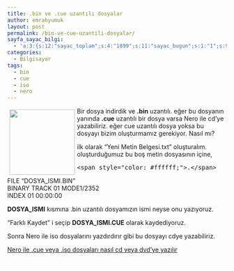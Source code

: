 ```yaml
---
title: .bin ve .cue uzantılı dosyalar
author: emrahyumuk
layout: post
permalink: /bin-ve-cue-uzantili-dosyalar/
sayfa_sayac_bilgi:
  - 'a:3:{s:12:"sayac_toplam";s:4:"1899";s:11:"sayac_bugun";s:1:"1";s:9:"son_okuma";s:10:"1364802984";}'
categories:
  - Bilgisayar
tags:
  - bin
  - cue
  - iso
  - nero
---
```

<img class="alignleft" style="margin: 5px; float: left;" title=".bin .cue uzantılı dosyalar" src="http://img143.imageshack.us/img143/4898/cdbinuc6.png" alt="" width="150" height="150" />Bir dosya indirdik ve **.bin** uzantılı. eğer bu dosyanın yanında **.cue** uzantılı bir dosya varsa Nero ile cd&#8217;ye yazabiliriz. eğer cue uzantılı dosya yoksa bu dosyayı bizim oluşturmamız gerekiyor. Nasıl mı?

<!--more-->

ilk olarak &#8220;Yeni Metin Belgesi.txt&#8221; oluşturalım. oluşturduğumuz bu boş metin dosyasının içine,

<pre>&lt;span style="color: #ffffff;"&gt;.&lt;/span&gt;</pre>

FILE &#8220;DOSYA_ISMI.BIN&#8221;  
BINARY TRACK 01 MODE1/2352  
INDEX 01 00:00:00

**DOSYA_ISMI** kısmına .bin uzantılı dosyamızın ismi neyse onu yazıyoruz.

&#8220;Farklı Kaydet&#8221; i seçip **DOSYA_ISMI.CUE** olarak kaydediyoruz.

Sonra Nero ile iso dosyalarını yazdırdırır gibi bu dosyayı cdye yazabiliriz.

<a href="http://www.webhatti.com/resimli-program-anlatim/198240-iso-dosyalari-neroyla-cd-ye-yazma.html" target="_blank">Nero ile .cue veya .iso dosyaları nasıl cd veya dvd&#8217;ye yazılır</a>

<span style="color: #ffffff;">.</span>